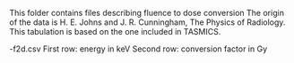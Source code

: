 This folder contains files describing fluence to dose conversion
The origin of the data is H. E. Johns and J. R. Cunningham, The Physics of Radiology.
This tabulation is based on the one included in TASMICS.

-f2d.csv
	First row: energy in keV
	Second row: conversion factor in Gy
	

